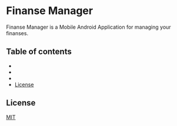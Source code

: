 # Finanse Manager

Finanse Manager is a Mobile Android Application for managing your finanses.

## Table of contents
*
*
*
* [License](#license)

## License
[MIT](https://choosealicense.com/licenses/mit/)
